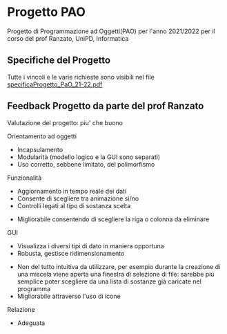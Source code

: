 # Progetto PAO
Progetto di Programmazione ad Oggetti(PAO) per l'anno 2021/2022 per il corso del prof Ranzato, UniPD, Informatica

## Specifiche del Progetto
Tutte i vincoli e le varie richieste sono visibili nel file [specificaProgetto_PaO_21-22.pdf](./specificaProgetto_PaO_21-22.pdf)

## Feedback Progetto da parte del prof Ranzato
Valutazione del progetto: piu' che buono

Orientamento ad oggetti
+ Incapsulamento
+ Modularità (modello logico e la GUI sono separati)
+ Uso corretto, sebbene limitato, del polimorfismo

Funzionalità
+ Aggiornamento in tempo reale dei dati
+ Consente di scegliere tra animazione sì/no
+ Controlli legati al tipo di sostanza scelta
- Migliorabile consentendo di scegliere la riga o colonna da eliminare

GUI
+ Visualizza i diversi tipi di dato in maniera opportuna
+ Robusta, gestisce ridimensionamento
- Non del tutto intuitiva da utilizzare, per esempio durante la creazione di una miscela viene aperta una finestra di selezione di file: sarebbe più semplice poter scegliere da una lista di sostanze già caricate nel programma
- Migliorabile attraverso l'uso di icone

Relazione
+ Adeguata
